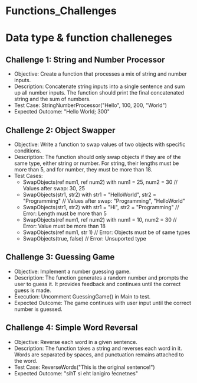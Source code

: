 # Functions_Challenges
# Data type & function challeneges

## Challenge 1: String and Number Processor

- Objective: Create a function that processes a mix of string and number inputs.
- Description: Concatenate string inputs into a single sentence and sum up all number inputs. The function should print the final concatenated string and the sum of numbers.
- Test Case: StringNumberProcessor("Hello", 100, 200, "World")
- Expected Outcome: "Hello World; 300"

## Challenge 2: Object Swapper

- Objective: Write a function to swap values of two objects with specific conditions.
- Description: The function should only swap objects if they are of the same type, either string or number. For string, their lengths must be more than 5, and for number, they must be more than 18.
- Test Cases:
  - SwapObjects(ref num1, ref num2) with num1 = 25, num2 = 30 // Values after swap: 30, 25
  - SwapObjects(str1, str2) with str1 = "HelloWorld", str2 = "Programming" // Values after swap: "Programming", "HelloWorld"
  - SwapObjects(str1, str2) with str1 = "Hi", str2 = "Programming" // Error: Length must be more than 5
  - SwapObjects(ref num1, ref num2) with num1 = 10, num2 = 30 // Error: Value must be more than 18
  - SwapObjects(ref num1, str 1) // Error: Objects must be of same types
  - SwapObjects(true, false) // Error: Unsuported type

## Challenge 3: Guessing Game

- Objective: Implement a number guessing game.
- Description: The function generates a random number and prompts the user to guess it. It provides feedback and continues until the correct guess is made.
- Execution: Uncomment GuessingGame() in Main to test.
- Expected Outcome: The game continues with user input until the correct number is guessed.

## Challenge 4: Simple Word Reversal

- Objective: Reverse each word in a given sentence.
- Description: The function takes a string and reverses each word in it. Words are separated by spaces, and punctuation remains attached to the word.
- Test Case: ReverseWords("This is the original sentence!")
- Expected Outcome: "sihT si eht lanigiro !ecnetnes"
